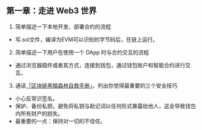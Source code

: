 ## 第一章：走进 Web3 世界

1. 简单描述一下本地开发、部署合约的流程                                                              
- 写.sol文件，编译为EVM可以识别的字节码后，在链上运行。

2. 简单描述一下用户在使用一个 DApp 时与合约交互的流程                                                
- 通过浏览器插件或者其方式，连接到钱包，通过钱包账户和智能合约进行交互。

3. 通读[「区块链黑暗森林自救手册」](https://github.com/slowmist/Blockchain-dark-forest-selfguard-handbook/blob/main/README_CN.md)，列出你觉得最重要的三个安全技巧 
- 小心反常识签名。
- 保护、备份私钥，避免将私钥与助记词以任何形式暴露给他人，这会导致钱包内所有财产的损失。
- 最重要的一点：保持对一切的不信任。